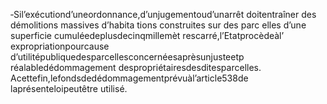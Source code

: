 ‐Sil’exécutiond’uneordonnance,d’unjugementoud’unarrêt doitentraîner des démolitions massives d’habita tions construites sur des parc elles d’une superficie cumuléedeplusdecinqmillemèt rescarré,l’Etatprocèdeàl’ expropriationpourcause d’utilitépubliquedesparcellesconcernéesaprèsunjusteetp réalabledédommagement despropriétairesdesditesparcelles.
Acettefin,lefondsdedédommagementprévuàl’article538de laprésenteloipeutêtre utilisé.